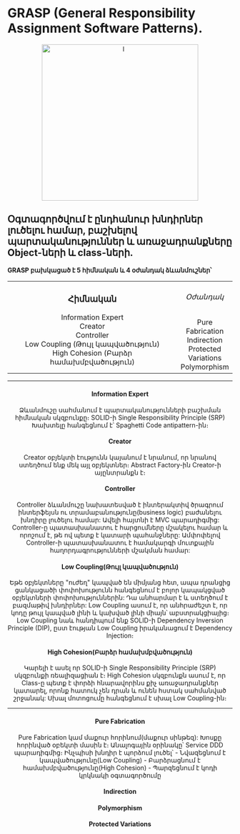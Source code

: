 # GRASP (General Responsibility Assignment Software Patterns).

<div align="center">
    <img alt="I" width="350px" display='block' src="https://lh3.googleusercontent.com/proxy/M0coiBgStwaqYXX6S55SO9jkciBf5_H4RVu8sn6I0pb3hjFB87p6Q7xs3rb1L6bDRhLfhA70m0Tjmzaede_AxI7rPiiWgjif_g5frGw"/>
</div>

## Օգտագործվում է ընդհանուր խնդիրներ լուծելու համար, բաշխելով պարտականություններ և առաջադրանքները Object-ների և class-ների․

<b>GRASP բախկացած է 5 հիմնական և 4 օժանդակ ձևանմուշներ՝</b>
<table><tr>
<td valign="top" width="450%">
<div align="center">
<h3>Հիմնական</h3>
</div>
<div align="center">  
  Information Expert<br /> 
  Creator<br />
  Controller<br />
  Low Coupling (Թույլ կապվածություն)<br />
  High Cohesion (Բարձր համախմբվածություն)<br />
</div></td><td valign="top" width="50%">
<div align="center">
<h6>Օժանդակ</h6>
</div>
<div align="center"> 
 Pure Fabrication <br />
  Indirection <br />
  Protected Variations<br />
  Polymorphism <br />
 </div>
</td>
</tr></table>  
<hr/>

<div align="center">
<h4>Information Expert</h4>
<p>
Ձևանմուշը սահմանում է պարտականությունների բաշխման հիմնական սկզբունքը։ SOLID-ի Single Responsibility Principle​ (SRP)
Խախտելը հանգեցնում է՝ Spaghetti Code antipattern-ին։
</p>
</div>
<div align="center">
<h4>Creator</h4>
<p>
Creator օբյեկտի էությունն կայանում է նրանում, որ նրանով ստեղծում ենք մեկ այլ օբյեկտներ։
Abstract Factory-ին Creator-ի այընտրանքն է։
</p>
</div>
<div align="center">
<h4>Controller</h4>
<p>
Controller ձևանմուշը նախատեսված է ինտերակտիվ ծրագրում ինտերֆեյսն ու տրամաբանությունը(business logic) բաժանելու խնդիրը լուծելու համար:
Ավելի հայտնի է MVC պարադիգմից: Controller-ը պատասխանատու է հարցումները մշակելու համար և որոշում է, թե ով պետք է կատարի պահանջները: Ամփոփելով Controller-ի պատասխանատու է համակարգի մուտքային հաղորդագրությունների մշակման համար:
</p>
</div>
<div align="center">
<h4>Low Coupling(Թույլ կապվածություն)</h4>
<p>
Եթե օբյեկտները "ուժեղ" կապված են միմյանց հետ, ապա դրանցից ցանկացածի փոփոխությունն հանգեցնում է բոլոր կապակցված օբյեկտների փոփոխություններին:
Դա անհարմար է և ստեղծում է բազմաթիվ խնդիրներ: Low Coupling ասում է, որ անհրաժեշտ է, որ կոդը թույլ կապված լինի և կախված լինի միայն՝ աբստրակցիայից։
Low Coupling նաև հանդիպում ենք SOLID-ի Dependency Inversion Principle​ (DIP), ըստ էության Low Coupling իրականացում է Dependency Injection։
</p>
</div>
<div align="center">
<h4>High Cohesion(Բարձր համախմբվածություն)</h4>
<p>
Կարելի է ասել որ SOLID-ի Single Responsibility Principle​ (SRP) սկզբունքի ռեալիզացիան է։
High Cohesion սկզբունքն ասում է, որ Class-ը պետք է փորձի հնարավորինս քիչ առաջադրանքներ կատարել, որոնք հատուկ չեն դրան և ունեն հստակ սահմանված շրջանակ:
Սխալ մոտոցումը հանգեցնում է սխալ Low Coupling-ին։
</p>
</div>
<hr />
<div align="center">
<h4>Pure Fabrication</h4>
<p>
Pure Fabrication կամ մաքուր հորինում(մաքուր սինթեզ): Խոսքը հորինված օբեկտի մասին է։ Անալոգային օրինակը՝ Service DDD պարադիգմից։
Ինչպիսի խնդիր է պորձում լուծել՝ 
- Նվազեցնում է կապվածությունը(Low Coupling)
- Բարձրացնում է համախմբվածությունը(High Cohesion)
- Պարզեցնում է կոդի կրկնակի օգտագործումը
</p>
</div>
<div align="center">
<h4>Indirection</h4>
<p></p>
</div>
<div align="center">
<h4>Polymorphism</h4>
<p></p>
</div>
<div align="center">
<h4>Protected Variations</h4>
<p></p>
</div>